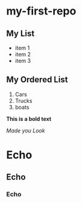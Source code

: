 <!--
comment syntax
-->

# my-first-repo

## My List
- item 1
- item 2
- item 3

## My Ordered List
1. Cars
2. Trucks
3. boats

**This is a bold text**

*Made you Look*

# Echo
## Echo
### Echo

<!--
Hi Guido
-->
